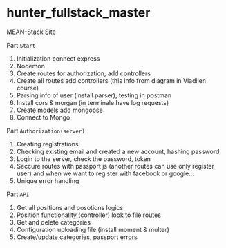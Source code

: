 # hunter_fullstack_master

MEAN-Stack Site

Part `Start`

1. Initialization connect express
2. Nodemon
3. Create routes for authorization, add controllers
4. Create all routes add controllers (this info from diagram in Vladilen course)
5. Parsing info of user (install parser), testing in postman
6. Install cors & morgan (in terminale have log requests)
7. Create models add mongoose
8. Connect to Mongo

Part `Authorization(server)`

1. Creating registrations
2. Checking existing email and created a new account, hashing password
3. Login to the server, check the password, token
4. Seccure routes with passport js (another routes can use only register user) and when we want to register with facebook or google...
5. Unique error handling

Part `API`

1. Get all positions and posotions logics
2. Position functionality (controller) look to file routes
3. Get and delete categories
4. Configuration uploading file (install moment & multer)
5. Create/update categories, passport errors
